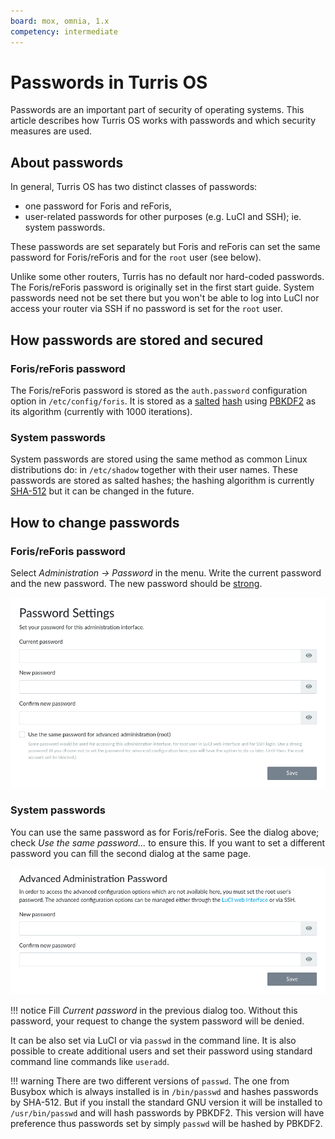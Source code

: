 ```yaml
---
board: mox, omnia, 1.x
competency: intermediate
---
```

# Passwords in Turris OS

Passwords are an important part of security of operating systems. This article
describes how Turris OS works with passwords and which security measures
are used.

## About passwords

In general, Turris OS has two distinct classes of passwords:

* one password for Foris and reForis,
* user-related passwords for other purposes (e.g. LuCI and SSH); ie. system
  passwords.

These passwords are set separately but Foris and reForis can set the same
password for Foris/reForis and for the `root` user (see below).

Unlike some other routers, Turris has no default nor hard-coded passwords.
The Foris/reForis password is originally set in the first start guide.
System passwords need not be set there but you won't be able to log into LuCI
nor access your router via SSH if no password is set for the `root` user.

## How passwords are stored and secured

### Foris/reForis password

The Foris/reForis password is stored as the `auth.password` configuration
option in `/etc/config/foris`. It is stored as a
[salted](https://en.wikipedia.org/wiki/Salt_(cryptography))
[hash](https://en.wikipedia.org/wiki/Hash_function) using
[PBKDF2](https://en.wikipedia.org/wiki/PBKDF2) as its algorithm
(currently with 1000 iterations).

### System passwords

System passwords are stored using the same method as common Linux
distributions do: in `/etc/shadow` together with their user names.
These passwords are stored as salted hashes; the hashing
algorithm is currently
[SHA-512](https://en.wikipedia.org/wiki/SHA-2)
but it can be changed in the future.

## How to change passwords

### Foris/reForis password

Select _Administration → Password_ in the menu. Write the current
password and the new password. The new password should be
[strong](https://en.wikipedia.org/wiki/Password_strength#Guidelines_for_strong_passwords).

![reForis password dialog](reforis-password.png)

### System passwords

You can use the same password as for Foris/reForis. See the dialog above; check
_Use the same password..._ to ensure this. If you want to set a different
password you can fill the second dialog at the same page.

![Advanced Administration Password](root-password.png)

!!! notice
    Fill _Current password_ in the previous dialog too. Without this
    password, your request to change the system password will be denied.

It can be also set via LuCI or via `passwd` in the command line. It is also
possible to create additional users and set their password using standard
command line commands like `useradd`.

!!! warning
    There are two different versions of `passwd`. The one from Busybox which
    is always installed is in `/bin/passwd` and hashes passwords by SHA-512.
    But if you install the standard GNU version it will be installed to
    `/usr/bin/passwd` and will hash passwords by PBKDF2. This version will
    have preference thus passwords set by simply `passwd` will be hashed
    by PBKDF2.

